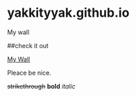 # yakkityyak.github.io
My wall

##check it out

[My Wall](yakkityyak.guthub.io)

Pleace be nice.

~~strikethrough~~
**bold**
*italic*